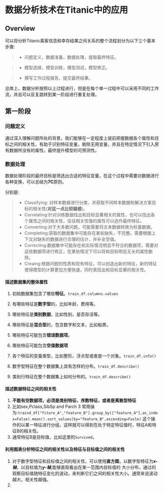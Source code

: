 # 数据分析技术在Titanic中的应用

## Overview

可以将分析Titanic乘客信息和幸存结果之间关系的整个流程划分为以下三个基本步骤:

> - 问题定义，数据准备，数据处理，提取最终特征。

> - 模型选择，模型训练，模型测试，模型修正。

> - 撰写工作过程报告，提交最终结果。


总体上，数据分析按照以上过程进行，但是在每个单一过程中可以采用不同的工作流，并且可以反复跳转到某一阶段进行重复处理。



## 第一阶段

### 问题定义

通过深入理解问题所处的背景，我们能够在一定程度上提前把握数据各个属性和目标之间的相关性，有助于识别特征变量，剔除无用变量，并且在特定情况下引入原有数据所没有的属性。最终提升模型的可预测性。

### 数据处理

数据处理阶段的最终目标是筛选出合适的特征变量，在这个过程中需要对数据进行各种变换，可以总结为**7C**原则。

分别是:

> - Classifying: 对样本数据进行分类，并获取不同样本数据和解决方案目标的相关性(**对这一点比较疑惑**)。
>  - Correlating:针对训练数据找出和目标显著相关的属性，也可以找出各个属性之间的相关性，往往相关性强的属性可以选作最终特征。
>  - Converting:对于大多数问题，可能需要将文本数据转换为标量数据。
>  - Completing:获取的数据集中可能存在某些缺失，不完整。需要根据上下文对缺失的数据进行合理的估计，并补全空值。
>  - Correcting:数据集中可能存在和实际情况明显不符合的数据项，需要对这些数据项进行修正，在某些情况下可以将和目标明显无关的属性删除。
>  - Creaing:根据问题的性质和现有特征，可以创造出新的特征，新的特征使得模型的计算更加方便快速，同时表现出和目标显著的相关性。


#### 描述数据集的整体属性

1. 初始数据集包含了哪些**特征**。`train_df.columns.values`

2. 有哪些特征是**数字型**的，比如年龄，费用等。

3. 哪些特征是**类别数据**，比如性别，是否存活等。

4. 哪些特征是**混合型**的，包含数字和文本，比如船票。

5. 哪些特征可能包含**错误数据项**。

6. 哪些特征可能包含**空值数据项**

7. 各个特征的变量类型，比如整形，浮点型或者是一个对象。`train_df.info()`

8. 数字型特征在整个数据集上具有怎样的分布。`train_df.describe()`

9. 类别行特征在整个数据集上如何分布的。`train_df.describe()`

#### 描述数据特征之间的相关性
1. **不能有空数据项，必须是类别特征、序数特征，或者是离散型特征**
2. 比如sex,Pclass,SibSp and Parch
3  常用操为:`traind_df["fiture_A","feature_B"].group_by(["feature_A"],as_index=False).mean().sort_values(by="feature_B",ascending=Fasle)`
这个操作的以某一特征进行分组，这样就可以得到在处于特定特征值时，特征A和特征B的相关性。
4. 通常特征B是目标值，比如这里的`Survived`。


#### 利用图表分析特征之间的相关性以及特征与目标值之间的相关性

1. 对于数字型特征和目标值之间的相关性，可以使用**直方图**，以数字型特征为***x-轴***，以目标值为***y-轴***,能够直观看出在某一范围内目标值的
大小分布，通过的观察目标值随特征变化的波动，来判断它们之间的相关性大小。通常来说波动越大，相关性越强。
2. 





